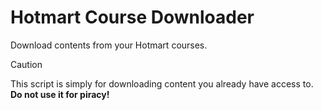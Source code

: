 # Hotmart Course Downloader

Download contents from your Hotmart courses.

> [!CAUTION]
> This script is simply for downloading content you already have access to. **Do not use it for piracy!**
